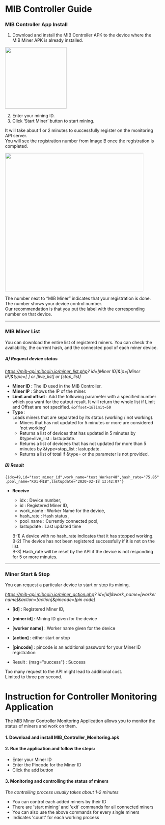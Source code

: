 # MIB Controller Guide   



### MIB Controller App Install   

1) Download and install the MIB Controller APK to the device where the MIB Miner APK is already installed.   

<img width="200" src="https://user-images.githubusercontent.com/36949510/76055038-dfff6f00-5fb5-11ea-9d37-ba72667a9ac7.png"></img><br/>


2) Enter your mining ID.   
3) Click ‘Start Miner’ button to start mining.   

It will take about 1 or 2 minutes to successfully register on the monitoring API server.   
You will see the registration number from Image B once the registration is completed.   


<img width="450" src="https://user-images.githubusercontent.com/36949510/76056283-8731d580-5fb9-11ea-8e56-3d7cd0793408.png"></img><br/>

The number next to “MIB Miner” indicates that your registration is done.   
The number shows your device control number.   
Our recommendation is that you put the label with the corresponding number on that device.   
   
   ---
   
   
### MIB Miner List   

You can download the entire list of registered miners. You can check the availability, the current hash, and the connected pool of each miner device.   

##### A) Request device status   
*https://mib-api.mibcoin.io/miner_list.php? id=[Miner ID]&ip=[Miner IP]&type=[ ] or [live_list] or [stop_list]*   
* **Miner ID** : The ID used in the MIB Controller.   
* **Miner IP** : Shows the IP of the miner.   
* **Limit and offset** : Add the following parameter with a specified number which you want for the output result. It will return the whole list if Limit and Offset are not specified. ```&offset=1&limit=50```   
* **Type** :   
  Loads miners that are separated by its status (working / not working).   
  * Miners that has not updated for 5 minutes or more are considered ‘not working’   
  * Returns a list of devices that has updated in 5 minutes by &type=live_list : lastupdate.   
  * Returns a list of devicees that has not updated for more than 5 minutes by &type=stop_list : lastupdate.   
  * Returns a list of total if &type= or the parameter is not provided.   


##### B) Result   
```{idx=49,id="test_miner_id",work_name="test_Worker48",hash_rate="75.85",pool_name="K01-MIB",lastupdate="2020-02-18 13:42:07"}```

* **Receive**   
  * idx : Device number,   
  * id : Registered Miner ID,   
  * work_name : Worker Name for the device,   
  * hash_rate : Hash status ,   
  * pool_name : Currently connected pool,   
  * lastupdate : Last updated time   

  B-1) A device with no hash_rate indicates that it has stopped working.   
  B-2) The device has not been registered successfully if it is not on the list.   
  B-3) Hash_rate will be reset by the API if the device is not responding for 5 or more minutes.   
   
   
---   

  
### Miner Start & Stop   

You can request a particular device to start or stop its mining.   

*https://mib-api.mibcoin.io/miner_action.php? id=[id]&work_name=[worker name]&action=[action]&pincode=[pin code]*   

* **[id]** : Registered Miner ID,   
* **[miner id]** : Mining ID given for the device   
* **[worker name]** : Worker name given for the device   
* **[action]** : either start or stop   
* **[pincode]** : pincode is an additional password for your Miner ID registration   

*	Result : {msg="success"} : Success   

Too many request to the API might lead to additional cost.   
Limited to three per second.   

   
   
   
   
# Instruction for Controller Monitoring Application   

The MIB Miner Controller Monitoring Application allows you to monitor the status of miners and work on them.


#### 1. Download and install MIB_Controller_Monitoring.apk

#### 2. Run the application and follow the steps:
* Enter your Miner ID
* Enter the Pincode for the Miner ID
* Click the add button

#### 3. Monitoring and controlling the status of miners
*The controlling process usually takes about 1-2 minutes*
* You can control each added miners by their ID
* There are 'start mining' and 'exit' commands for all connected miners
* You can also use the above commands for every single miners
* Indicates 'count' for each working process

